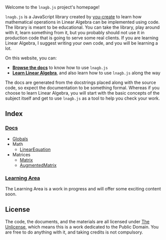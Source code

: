 Welcome to the `lnagb.js` project's homepage!

`lnagb.js` is a JavaScript library created by [you-create][gh yc] to learn how
mathematical operations in Linear Algebra can be implemented using code. The
library is meant to be educational. You can take the library, play around with
it, learn something from it, but you probably should not use it in production
code that is going to serve some real clients. If you are learning Linear
Algebra, I suggest writing your own code, and you will be learning a lot.

On this website, you can:
- **[Browse the docs][docs]** to know how to use `lnagb.js`
- **[Learn Linear Algebra][learn]**, and also learn how to use `lnagb.js` along the way

The docs are generated from the docstrings placed along with the source code,
so expect the documentation to be something formal. Whereas if you choose to
learn Linear Algebra, you will start with the basic concepts of the subject
itself and get to use `lnagb.js` as a tool to help you check your work.

[gh yc]: https://github.com/you-create/
[docs]: ./lnagb.js/
[learn]: ./learn/

## Index

### [Docs][docs]

- [Globals](./lnagb.js/Globals)
- Math
	- [LinearEquation](./lnagb.js/LinearEquation)
- Matrices
	- [Matrix](./lnagb.js/Matrix)
	- [AugmentedMatrix](./lnagb.js/AugmentedMatrix)

### [Learning Area][learn]

The Learning Area is a work in progress and will offer some exciting content
soon.

## License

The code, the documents, and the materials are all licensed under
[The Unlicense][lic], which means this is a work dedicated to the Public Domain.
You are free to do anything with it, and taking credits is not compulsory.

[lic]: https://unlicense.org/
